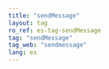 ```yaml
---
title: "sendMessage"
layout: tag
ro_ref: es-tag-sendMessage
tag: "sendMessage"
tag_web: "sendmessage"
lang: es
---
```


